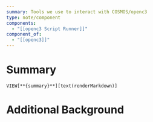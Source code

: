 ```yaml
---
summary: Tools we use to interact with COSMOS/openc3
type: note/component
components:
  - "[[openc3 Script Runner]]"
component_of:
  - "[[openc3]]"
---
```

# Summary
`VIEW[**{summary}**][text(renderMarkdown)]`
# Additional Background
